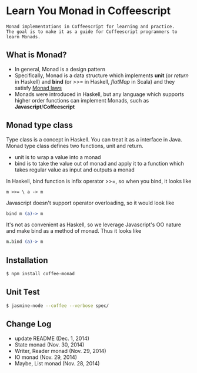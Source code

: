 Learn You Monad in Coffeescript
============
```
Monad implementations in Coffeescript for learning and practice.
The goal is to make it as a guide for Coffeescript programmers to learn Monads.
```

## What is Monad?
* In general, Monad is a design pattern
* Specifically, Monad is a data structure which implements **unit** (or *return* in Haskell)
and **bind** (or >>= in Haskell, *flatMap* in Scala)
and they satisfy [Monad laws](https://www.haskell.org/haskellwiki/Monad_laws)
* Monads were introduced in Haskell, but any language which supports higher order functions can implement Monads,
such as **Javascript**/**Coffeescript**

## Monad type class
Type class is a concept in Haskell. You can treat it as a interface in Java. Monad type class defines two functions,
unit and return.
* unit is to wrap a value into a monad
* bind is to take the value out of monad and apply it to a function which takes regular value as input and outputs a monad

In Haskell, bind function is infix operator >>=, so when you bind, it looks like
```
m >>= \ a -> m
```
Javascript doesn't support operator overloading, so it would look like
```coffeescript
bind m (a)-> m
```
It's not as convenient as Haskell, so we leverage Javascript's OO nature and make bind as a method of monad. Thus it looks like
```coffeescript
m.bind (a)-> m
```

## Installation

```bash
$ npm install coffee-monad
```

## Unit Test

```bash
$ jasmine-node --coffee --verbose spec/
```
## Change Log
* update README (Dec. 1, 2014)
* State monad (Nov. 30, 2014)
* Writer, Reader monad (Nov. 29, 2014)
* IO monad (Nov. 29, 2014)
* Maybe, List monad (Nov. 28, 2014)